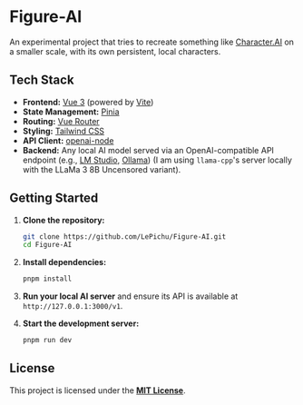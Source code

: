 # Figure-AI

An experimental project that tries to recreate something like [Character.AI](https://c.ai/) on a smaller scale, with its own persistent, local characters.

## Tech Stack

-   **Frontend:** [Vue 3](https://vuejs.org/) (powered by [Vite](https://vitejs.dev/))
-   **State Management:** [Pinia](https://pinia.vuejs.org/)
-   **Routing:** [Vue Router](https://router.vuejs.org/)
-   **Styling:** [Tailwind CSS](https://tailwindcss.com/)
-   **API Client:** [openai-node](https://github.com/openai/openai-node)
-   **Backend:** Any local AI model served via an OpenAI-compatible API endpoint (e.g., [LM Studio](https://lmstudio.ai/), [Ollama](https://ollama.ai/)) (I am using `llama-cpp`'s server locally with the LLaMa 3 8B Uncensored variant). 

## Getting Started

1.  **Clone the repository:**
    ```bash
    git clone https://github.com/LePichu/Figure-AI.git
    cd Figure-AI
    ```

2.  **Install dependencies:**
    ```bash
    pnpm install
    ```

3.  **Run your local AI server** and ensure its API is available at `http://127.0.0.1:3000/v1`.

4.  **Start the development server:**
    ```bash
    pnpm run dev
    ```

## License

This project is licensed under the [**MIT License**](./LICENSE).

